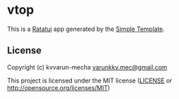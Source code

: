 # vtop

This is a [Ratatui] app generated by the [Simple Template].

[Ratatui]: https://ratatui.rs
[Simple Template]: https://github.com/ratatui/templates/tree/main/simple

## License

Copyright (c) kvvarun-mecha <varunkkv.mec@gmail.com>

This project is licensed under the MIT license ([LICENSE] or <http://opensource.org/licenses/MIT>)

[LICENSE]: ./LICENSE
